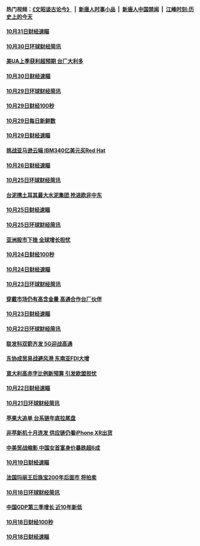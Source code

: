 #### 热门视频：[《文昭谈古论今》](https://github.com/gfw-breaker/wenzhao/blob/master/README.md?t=11010033) &nbsp;|&nbsp; [新唐人时事小品](https://github.com/gfw-breaker/ntdtv-comedy/blob/master/README.md?t=11010033) &nbsp;|&nbsp; [新唐人中国禁闻](https://github.com/gfw-breaker/ntdtv-news/blob/master/README.md?t=11010033) &nbsp;|&nbsp; [江峰时刻:历史上的今天](https://github.com/gfw-breaker/today-in-history/blob/master/README.md?t=11010033) 

#### [10月31日财经速瞄](../pages/news208/a1397568.md?t=11010033) 

#### [10月30日环球财经简讯](../pages/news208/a1397518.md?t=11010033) 

#### [美UA上季获利超预期 台厂大利多](../pages/news208/a1397486.md?t=11010033) 

#### [10月30日财经速瞄](../pages/news208/a1397400.md?t=11010033) 

#### [10月29日环球财经简讯](../pages/news208/a1397356.md?t=11010033) 

#### [10月29日财经100秒](../pages/news208/a1397325.md?t=11010033) 

#### [10月29日每日新鲜数](../pages/news208/a1397258.md?t=11010033) 

#### [10月29日财经速瞄](../pages/news208/a1397251.md?t=11010033) 

#### [挑战亚马逊云端 IBM340亿美元买Red Hat](../pages/news208/a1397170.md?t=11010033) 

#### [10月26日财经速瞄](../pages/news208/a1396948.md?t=11010033) 

#### [10月25日环球财经简讯](../pages/news208/a1396909.md?t=11010033) 

#### [台泥携土耳其最大水泥集团 抢进欧非中东](../pages/news208/a1396899.md?t=11010033) 

#### [10月25日财经速瞄](../pages/news208/a1396828.md?t=11010033) 

#### [10月25日环球财经简讯](../pages/news208/a1396771.md?t=11010033) 

#### [亚洲股市下挫 全球增长担忧](../pages/news208/a1396757.md?t=11010033) 

#### [10月24日财经100秒](../pages/news208/a1396750.md?t=11010033) 

#### [10月24日财经速瞄](../pages/news208/a1396676.md?t=11010033) 

#### [10月23日环球财经简讯](../pages/news208/a1396638.md?t=11010033) 

#### [穿戴市场仍有高含金量 高通合作台厂伙伴](../pages/news208/a1396618.md?t=11010033) 

#### [10月23日财经速瞄](../pages/news208/a1396523.md?t=11010033) 

#### [10月22日环球财经简讯](../pages/news208/a1396479.md?t=11010033) 

#### [联发科双箭齐发 5G迎战高通](../pages/news208/a1396463.md?t=11010033) 

#### [东协成贸易战避风港 东南亚FDI大增](../pages/news208/a1396462.md?t=11010033) 

#### [意大利高赤字比例新预算 引发欧盟担忧](../pages/news208/a1396344.md?t=11010033) 

#### [10月22日财经速瞄](../pages/news208/a1396383.md?t=11010033) 

#### [10月21日环球财经简讯](../pages/news208/a1396338.md?t=11010033) 

#### [苹果大追单 台系链年底拉尾盘](../pages/news208/a1396320.md?t=11010033) 

#### [非苹新机十月连发 供应链仍看iPhone XR出货](../pages/news208/a1396220.md?t=11010033) 

#### [中美贸战缩影 中国女首富身价暴跌超6成](../pages/news208/a1396150.md?t=11010033) 

#### [10月19日财经速瞄](../pages/news208/a1396078.md?t=11010033) 

#### [法国玛丽王后珠宝200年后面市 将拍卖](../pages/news208/a1396074.md?t=11010033) 

#### [10月18日环球财经简讯](../pages/news208/a1396037.md?t=11010033) 

#### [中国GDP第三季增长 近10年新低](../pages/news208/a1396032.md?t=11010033) 

#### [10月18日财经100秒](../pages/news208/a1396017.md?t=11010033) 

#### [10月18日财经速瞄](../pages/news208/a1395923.md?t=11010033) 

